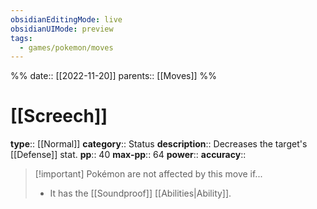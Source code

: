 ```yaml
---
obsidianEditingMode: live
obsidianUIMode: preview
tags:
  - games/pokemon/moves
---
```

%%
date:: [[2022-11-20]]
parents:: [[Moves]]
%%

# [[Screech]]

**type**:: [[Normal]]
**category**:: Status
**description**:: Decreases the target's [[Defense]] stat.
**pp**:: 40
**max-pp**:: 64
**power**:: 
**accuracy**:: 

> [!important] Pokémon are not affected by this move if...
> - It has the [[Soundproof]] [[Abilities|Ability]].